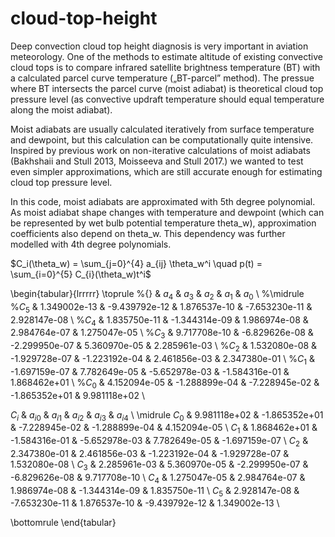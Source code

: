 # cloud-top-height
Deep convection cloud top height diagnosis is very important in aviation meteorology. One of the methods to estimate altitude of existing convective cloud tops is to compare infrared satellite brightness temperature (BT) with a calculated parcel curve temperature („BT-parcel” method). The pressue where BT intersects the parcel curve (moist adiabat) is theoretical cloud top pressure level (as convective updraft temperature should equal temperature along the moist adiabat).

Moist adiabats are usually calculated iteratively from surface temperature and dewpoint, but this calculation can be computationally quite intensive. Inspired by previous work on non-iterative calculations of moist adiabats (Bakhshaii and Stull 2013, Moisseeva and Stull 2017.) we wanted to test even simpler approximations, which are still accurate enough for estimating cloud top pressure level.

In this code, moist adiabats are approximated with 5th degree polynomial. As moist adiabat shape changes with temperature and dewpoint (which can be represented by wet bulb potential temperature theta_w), approximation coefficients also depend on theta_w. This dependency was further modelled with 4th degree polynomials.

$C_i(\theta_w) = \sum_{j=0}^{4} a_{ij} \theta_w^i  \quad  p(t) = \sum_{i=0}^{5} C_{i}(\theta_w)t^i$

\begin{tabular}{lrrrrr}
\toprule
%{} &   $a_4$ &    $a_3$ &        $a_2$ &        $a_1$ &           $a_0$ \\
%\midrule
%$C_5$ &  1.349002e-13 & -9.439792e-12 &  1.876537e-10 & -7.653230e-11 &  2.928147e-08 \\
%$C_4$ &  1.835750e-11 & -1.344314e-09 &  1.986974e-08 &  2.984764e-07 &  1.275047e-05 \\
%$C_3$ &  9.717708e-10 & -6.829626e-08 & -2.299950e-07 &  5.360970e-05 &  2.285961e-03 \\
%$C_2$ &  1.532080e-08 & -1.929728e-07 & -1.223192e-04 &  2.461856e-03 &  2.347380e-01 \\
%$C_1$ & -1.697159e-07 &  7.782649e-05 & -5.652978e-03 & -1.584316e-01 &  1.868462e+01 \\
%$C_0$ &  4.152094e-05 & -1.288899e-04 & -7.228945e-02 & -1.865352e+01 &  9.981118e+02 \\

$C_i$ &      $a_{i0}$ &      $a_{i1}$ &      $a_{i2}$ &      $a_{i3}$ &         $a_{i4}$ \\
\midrule
$C_0$ &  9.981118e+02 & -1.865352e+01 & -7.228945e-02 & -1.288899e-04 &  4.152094e-05 \\
$C_1$ &  1.868462e+01 & -1.584316e-01 & -5.652978e-03 &  7.782649e-05 & -1.697159e-07 \\
$C_2$ &  2.347380e-01 &  2.461856e-03 & -1.223192e-04 & -1.929728e-07 &  1.532080e-08 \\
$C_3$ &  2.285961e-03 &  5.360970e-05 & -2.299950e-07 & -6.829626e-08 &  9.717708e-10 \\
$C_4$ &  1.275047e-05 &  2.984764e-07 &  1.986974e-08 & -1.344314e-09 &  1.835750e-11 \\
$C_5$ &  2.928147e-08 & -7.653230e-11 &  1.876537e-10 & -9.439792e-12 &  1.349002e-13 \\

\bottomrule
\end{tabular}

